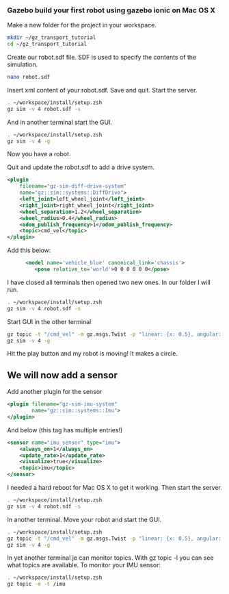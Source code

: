 ### Gazebo build your first robot using gazebo ionic on Mac OS X

Make a new folder for the project in your workspace.

```bash
mkdir ~/gz_transport_tutorial
cd ~/gz_transport_tutorial
```

Create our robot.sdf file. SDF is used to specify the contents of the simulation.

```bash
nano robot.sdf
```

Insert xml content of your robot.sdf. Save and quit. Start the server.

```bash
. ~/workspace/install/setup.zsh
gz sim -v 4 robot.sdf -s
```

And in another terminal start the GUI.

```bash
. ~/workspace/install/setup.zsh
gz sim -v 4 -g
```

Now you have a robot.

Quit and update the robot.sdf to add a drive system.

```xml
<plugin
    filename="gz-sim-diff-drive-system"
    name="gz::sim::systems::DiffDrive">
    <left_joint>left_wheel_joint</left_joint>
    <right_joint>right_wheel_joint</right_joint>
    <wheel_separation>1.2</wheel_separation>
    <wheel_radius>0.4</wheel_radius>
    <odom_publish_frequency>1</odom_publish_frequency>
    <topic>cmd_vel</topic>
</plugin>
```

Add this below:

```xml
      <model name='vehicle_blue' canonical_link='chassis'>
         <pose relative_to='world'>0 0 0 0 0 0</pose>
```

I have closed all terminals then opened two new ones. In our folder I will run. 

```bash
. ~/workspace/install/setup.zsh
gz sim -v 4 robot.sdf -s
```

Start GUI in the other terminal

```bash
gz topic -t "/cmd_vel" -m gz.msgs.Twist -p "linear: {x: 0.5}, angular: {z: 0.05}"
gz sim -v 4 -g
```

Hit the play button and my robot is moving! It makes a circle.

## We will now add a sensor

Add another plugin for the sensor

```xml
<plugin filename="gz-sim-imu-system"
        name="gz::sim::systems::Imu">
</plugin>
```

And below </collision> (this tag has multiple entries!)

```xml
<sensor name="imu_sensor" type="imu">
    <always_on>1</always_on>
    <update_rate>1</update_rate>
    <visualize>true</visualize>
    <topic>imu</topic>
</sensor>
```

I needed a hard reboot for Mac OS X to get it working. Then start the server.

```bash
. ~/workspace/install/setup.zsh
gz sim -v 4 robot.sdf -s
```

In another terminal. Move your robot and start the GUI.

```bash
. ~/workspace/install/setup.zsh
gz topic -t "/cmd_vel" -m gz.msgs.Twist -p "linear: {x: 0.5}, angular: {z: 0.05}"
gz sim -v 4 -g
```

In yet another terminal je can monitor topics. With gz topic -l  you can see what topics are available. To monitor your IMU sensor:

```bash
. ~/workspace/install/setup.zsh
gz topic -e -t /imu
```
